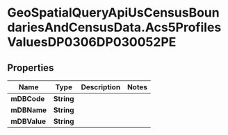 # GeoSpatialQueryApiUsCensusBoundariesAndCensusData.Acs5ProfilesValuesDP0306DP030052PE

## Properties

Name | Type | Description | Notes
------------ | ------------- | ------------- | -------------
**mDBCode** | **String** |  | 
**mDBName** | **String** |  | 
**mDBValue** | **String** |  | 



